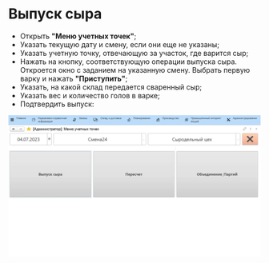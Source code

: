 # Выпуск сыра

-   Открыть **"Меню учетных точек"**;
-   Указать текущую дату и смену, если они еще не указаны;
-   Указать учетную точку, отвечающую за участок, где варится сыр;
-   Нажать на кнопку, соответствующую операции выпуска сыра. Откроется
    окно с заданием на указанную смену. Выбрать первую варку и нажать
    **"Приступить"**;
-   Указать, на какой склад передается сваренный сыр;
-   Указать вес и количество голов в варке;
-   Подтвердить выпуск:

![](ReleaseCheese.assets/1.gif)

